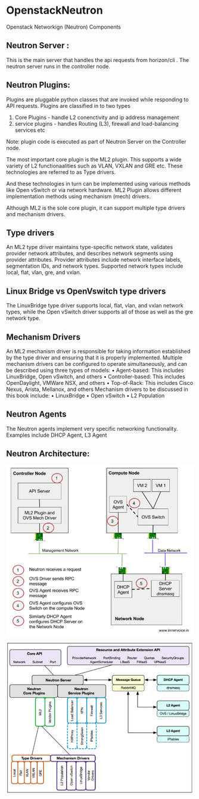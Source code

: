 # OpenstackNeutron

Openstack Networkign (Neutron) Components


Neutron Server :
----------------
This is the main server that handles the api requests from horizon/cli .
The neutron server runs in the controller node.

Neutron Plugins:
---------------
Plugins are pluggable python classes that are invoked while responding to API requests.
Plugins are classified in to two types
1. Core Plugins - handle L2 conenctivity and ip address management
2. service plugins - handles Routing (L3), firewall and load-balancing services etc

Note: plugin code is executed as part of Neutron Server on the Controller node.

The most important core plugin is the ML2 plugin. This supports a wide variety of L2 functionaalities
such as VLAN, VXLAN and GRE etc. These technologies are referred to as Type drivers.

And these technologies in turn can be implemented using various methods like Open vSwitch or via network hardware. 
ML2 Plugin allows different implementation methods using mechanism (mech) drivers.

Although ML2 is the sole core plugin, it can support multiple type drivers and mechanism drivers.

Type drivers
-------------

An ML2 type driver maintains type-specific network state, validates provider
network attributes, and describes network segments using provider attributes.
Provider attributes include network interface labels, segmentation IDs, and network
types. Supported network types include local, flat, vlan, gre, and vxlan.

Linux Bridge vs OpenVswitch type drivers
----------------------------------------
The LinuxBridge type driver supports local, flat, vlan, and vxlan network types,
while the Open vSwitch driver supports all of those as well as the gre network type.

Mechanism Drivers
-----------------
An ML2 mechanism driver is responsible for taking information established by
the type driver and ensuring that it is properly implemented. Multiple mechanism
drivers can be configured to operate simultaneously, and can be described using
three types of models:
• Agent-based: This includes LinuxBridge, Open vSwitch, and others
• Controller-based: This includes OpenDaylight, VMWare NSX, and others
• Top-of-Rack: This includes Cisco Nexus, Arista, Mellanox, and others
Mechanism drivers to be discussed in this book include:
• LinuxBridge
• Open vSwitch
• L2 Population

Neutron Agents
--------------
The Neutron agents implement very specific networking functionality. Examples include DHCP Agent, L3 Agent 

Neutron Architecture:
---------------------

![alt text](https://github.com/kesavand/OpenstackNeutron/blob/master/Neutron.jpg)



![alt text](https://github.com/kesavand/OpenstackNeutron/blob/master/NeutronArchitecture.PNG)



